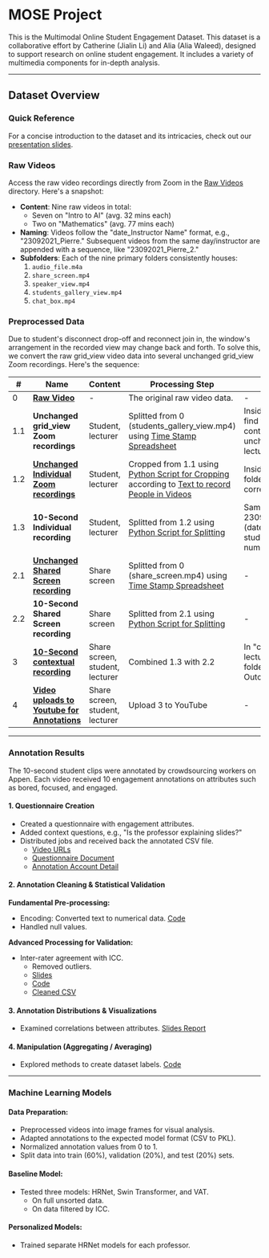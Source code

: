 # MOSE Project

This is the Multimodal Online Student Engagement Dataset. This dataset is a collaborative effort by Catherine (Jialin Li) and Alia (Alia Waleed), designed to support research on online student engagement. It includes a variety of multimedia components for in-depth analysis.

---

## Dataset Overview

### Quick Reference
For a concise introduction to the dataset and its intricacies, check out our [presentation slides](https://docs.google.com/presentation/d/1oICvGvWpDMS1Ro6-yWFDrBTs-GKh_TB4LxYbBjpdD5Y/edit?usp=sharing).

### Raw Videos

Access the raw video recordings directly from Zoom in the [Raw Videos](https://drive.google.com/drive/folders/12e2aJ3oW91NYt9XyptG9BrYOB44ag_Xr?usp=drive_link) directory. Here's a snapshot:
- **Content**: Nine raw videos in total:
  - Seven on "Intro to AI" (avg. 32 mins each)
  - Two on "Mathematics" (avg. 77 mins each)
- **Naming**: Videos follow the "date_Instructor Name" format, e.g., "23092021_Pierre." Subsequent videos from the same day/instructor are appended with a sequence, like "23092021_Pierre_2."
- **Subfolders**: Each of the nine primary folders consistently houses:
  1. `audio_file.m4a`
  2. `share_screen.mp4`
  3. `speaker_view.mp4`
  4. `students_gallery_view.mp4`
  5. `chat_box.mp4`



### Preprocessed Data
Due to student's disconnect drop-off and reconnect join in, the window's arrangement in the recorded view may change back and forth. To solve this, we convert the raw grid_view video data into several unchanged grid_view Zoom recordings. Here's the sequence:

| # | Name | Content | Processing Step | Notes |
|---|------|---------|-----------------|-------|
| 0 | [**Raw Video**](https://drive.google.com/drive/folders/12e2aJ3oW91NYt9XyptG9BrYOB44ag_Xr?usp=drive_link) | - | The original raw video data. | - |
| 1.1 | **Unchanged grid_view Zoom recordings** | Student, lecturer | Splitted from 0 (students_gallery_view.mp4) using [Time Stamp Spreadsheet](https://docs.google.com/spreadsheets/d/1pYKqmghlGIbarUW7rUkTX_hiaAkYlV_0R-ExDdXn0_c/edit#gid=0) | Inside the `Cropped_videos` folder, find the `lecture` folder. Each lecture contains subfolders representing unchanged chunks of the original lecture. |
| 1.2 | [**Unchanged Individual Zoom recordings**](https://drive.google.com/drive/folders/1QVx7_Nm5LzYlcQAmjdksaA283VB_LBP-?usp=share_link) | Student, lecturer | Cropped from 1.1 using [Python Script for Cropping](https://drive.google.com/file/d/1je9xFKXrH3lmTsdaFkkWXOuW9xnjE0tp/view?usp=share_link) according to [Text to record People in Videos](https://docs.google.com/spreadsheets/d/1kwJogK-am3mgfxi7gFUr6KqTaWl5ET8fBsAqks86ZKQ/edit?usp=share_link) | Inside each subfolder, the "original" folder represents 1.2 in the corresponding subfolder. |
| 1.3 | **10-Second Individual recording** | Student, lecturer | Splitted from 1.2 using [Python Script for Splitting](https://drive.google.com/file/d/18RaKtyPWgcPoat-nhkxFzW_z0JOlKncx/view?usp=drive_link) | Sample 1.3 file name: 23092021_Pierre_10_Khalid_8.mp4 (date, professor, lecture segment, student name, 10-sec increment number) |
| 2.1 | [**Unchanged Shared Screen recording**](https://drive.google.com/drive/folders/1kZtNqy9UCAdt5JRcz0sCyDA0b9YTWylD?usp=share_link) | Share screen | Splitted from 0 (share_screen.mp4) using [Time Stamp Spreadsheet](https://docs.google.com/spreadsheets/d/1pYKqmghlGIbarUW7rUkTX_hiaAkYlV_0R-ExDdXn0_c/edit#gid=0) | - |
| 2.2 | **10-Second Shared Screen recording** | Share screen | Splitted from 2.1 using [Python Script for Splitting](https://drive.google.com/file/d/18RaKtyPWgcPoat-nhkxFzW_z0JOlKncx/view?usp=drive_link) | - |
| 3 | [**10-Second contextual recording**](https://drive.google.com/drive/folders/1OiT_cTSnfhF_PQ5bR3oGt0XUJs8D4-CF?usp=share_link) | Share screen, student, lecturer | Combined 1.3 with 2.2 | In "cropped video", find each lecture folder. Inside each lecture folder, find the "final" folder.  Outcome: 16,491 10-sec videos|
| 4 | [**Video uploads to Youtube for Annotations**](https://docs.google.com/spreadsheets/d/1kwJogK-am3mgfxi7gFUr6KqTaWl5ET8fBsAqks86ZKQ/edit?usp=share_link) | Share screen, student, lecturer | Upload 3 to YouTube | - |

---

### Annotation Results

The 10-second student clips were annotated by crowdsourcing workers on Appen. Each video received 10 engagement annotations on attributes such as bored, focused, and engaged.

#### 1. Questionnaire Creation
- Created a questionnaire with engagement attributes.
- Added context questions, e.g., "Is the professor explaining slides?"
- Distributed jobs and received back the annotated CSV file.
  - [Video URLs](#)
  - [Questionnaire Document](#)
  - [Annotation Account Detail](#)

#### 2. Annotation Cleaning & Statistical Validation

**Fundamental Pre-processing:**
- Encoding: Converted text to numerical data. [Code](#)
- Handled null values.

**Advanced Processing for Validation:**
- Inter-rater agreement with ICC.
  - Removed outliers.
  - [Slides](#)
  - [Code](#)
  - [Cleaned CSV](#)

#### 3. Annotation Distributions & Visualizations
- Examined correlations between attributes. [Slides Report](#)

#### 4. Manipulation (Aggregating / Averaging)
- Explored methods to create dataset labels. [Code](#)

---

### Machine Learning Models

#### Data Preparation:
- Preprocessed videos into image frames for visual analysis.
- Adapted annotations to the expected model format (CSV to PKL).
- Normalized annotation values from 0 to 1.
- Split data into train (60%), validation (20%), and test (20%) sets.

#### Baseline Model:
- Tested three models: HRNet, Swin Transformer, and VAT.
  - On full unsorted data.
  - On data filtered by ICC.

#### Personalized Models:
- Trained separate HRNet models for each professor.

